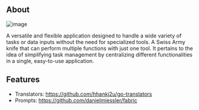 ## About
![image](https://github.com/user-attachments/assets/f728f24e-70e8-4b05-8046-e3ce198208cb)

A versatile and flexible application designed to handle a wide variety of tasks or data inputs without the need for specialized tools.
A Swiss Army knife that can perform multiple functions with just one tool.
It pertains to the idea of simplifying task management by centralizing different functionalities in a single, easy-to-use application.

## Features

- Translators: https://github.com/hhankj2u/go-translators
- Prompts: https://github.com/danielmiessler/fabric
